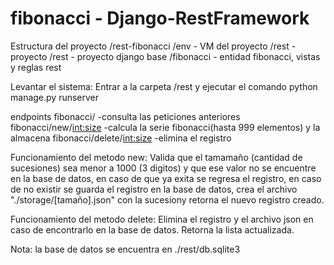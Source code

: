# fibonacci - Django-RestFramework
Estructura del proyecto
/rest-fibonacci
  /env          - VM del proyecto
  /rest         - proyecto
    /rest       - proyecto django base
    /fibonacci  - entidad fibonacci, vistas y reglas rest
 


Levantar el sistema: Entrar a la carpeta /rest y ejecutar el comando 
  python manage.py runserver

endpoints
  fibonacci/        -consulta las peticiones anteriores
  fibonacci/new/<int:size>      -calcula la serie fibonacci(hasta 999 elementos) y la almacena
  fibonacci/delete/<int:size>   -elimina el registro

Funcionamiento del metodo new:
  Valida que el tamamaño (cantidad de sucesiones) sea menor a 1000 (3 digitos) y que ese valor no se encuentre en la base de datos,
  en caso de que ya exita se regresa el registro, en caso de no existir se guarda el registro en la base de datos, crea el archivo
  "./storage/[tamaño].json" con la sucesiony retorna el nuevo registro creado.

Funcionamiento del metodo delete:
  Elimina el registro y el archivo json en caso de encontrarlo en la base de datos. Retorna la lista actualizada.
  
  Nota: la base de datos se encuentra en ./rest/db.sqlite3
  
